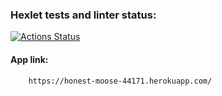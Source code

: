 ### Hexlet tests and linter status:
[![Actions Status](https://github.com/ikievite/python-project-lvl4/workflows/hexlet-check/badge.svg)](https://github.com/ikievite/python-project-lvl4/actions)

#### App link:
```
    https://honest-moose-44171.herokuapp.com/
```
